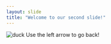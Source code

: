 ```yaml
---
layout: slide
title: "Welcome to our second slide!"
---
```

![duck](https://4.bp.blogspot.com/-LwiHHJIYpTg/XgAQdfDUMPI/AAAAAAAm2Yc/qgCQYBfSSa4ek4P6BKYAY-BH6CR9ZclgACLcBGAsYHQ/s1600/AW4129367_03.gif)
Use the left arrow to go back!
